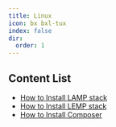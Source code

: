```yaml
---
title: Linux
icon: bx bxl-tux
index: false
dir:
  order: 1
---
```


## Content List

- [How to Install LAMP stack](../linux/lamp-stack.md)
- [How to Install LEMP stack](../linux/lemp-stack.md)
- [How to Install Composer](../linux/composer.md)
